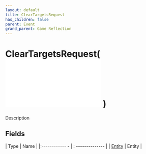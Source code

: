 ```yaml
---
layout: default
title: ClearTargetsRequest
has_children: false
parent: Event
grand_parent: Game Reflection
---
```

# ClearTargetsRequest( ![ EntityEventBase ](game-reflection/events/entity_event_base.md) )
Description 

## Fields
| Type | Name |
|:------------ - | : -------------- |
| [Entity](game-reflection/classes/entity.md) | Entity |
